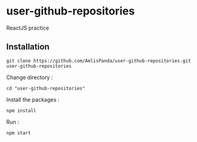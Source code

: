 # user-github-repositories
ReactJS practice

## Installation

```
git clone https://github.com/AmlisPanda/user-github-repositories.git user-github-repositories
```

Change directory :
```
cd "user-github-repositories"
```

Install the packages :
```
npm install
```

Run :
```
npm start
```

